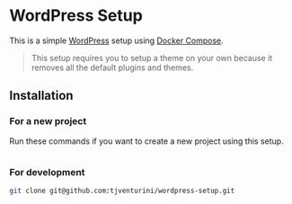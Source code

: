 # WordPress Setup

This is a simple [WordPress](https://wordpress.org) setup using [Docker Compose](https://docs.docker.com/compose/).

> This setup requires you to setup a theme on your own because it removes all the default plugins and themes.

## Installation

### For a new project

Run these commands if you want to create a new project using this setup.

```bash

```

### For development

```bash
git clone git@github.com:tjventurini/wordpress-setup.git
```